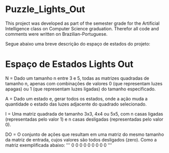 # Puzzle_Lights_Out

This project was developed as part of the semester grade for the Artificial Intelligence class on Computer Science graduation. Therefor all code and comments were written on Brazilian-Portuguese.

Segue abaixo uma breve descrição do espaço de estados do projeto:

# Espaço de Estados Lights Out

N = Dado um tamanho n entre 3 e 5, todas as matrizes quadradas de tamanho n, apenas com combinações de valores 0 (que representam luzes apagas) ou 1 (que representam luzes ligadas) do tamanho especificado.

A = Dado um estado e, gerar todos os estados, onde a ação muda a quantidade o estado das luzes adjacente do quadrado selecionado.

I = Uma matriz quadrada de tamanho 3x3, 4x4 ou 5x5, com n casas ligadas (representadas pelo valor 1) e n casas desligadas (representadas pelo valor 0).

DO = O conjunto de ações que resultam em uma matriz do mesmo tamanho da matriz de entrada, cujos valores são todos desligados (zero). Como a matriz exemplificada abaixo: 
'''
0 0 0
0 0 0
0 0 0
'''
